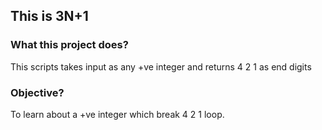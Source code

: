 ## This is 3N+1

### What this project does?
This scripts takes input as any +ve integer and returns 4 2 1 as end digits

### Objective?
To learn about a +ve integer which break 4 2 1 loop.